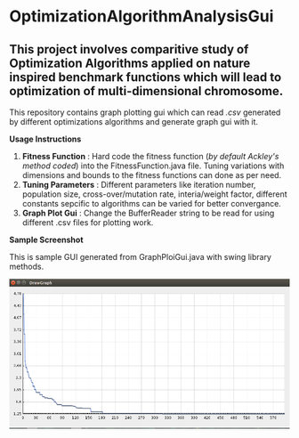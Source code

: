 # OptimizationAlgorithmAnalysisGui
## This project involves comparitive study of Optimization Algorithms applied on nature inspired benchmark functions which will lead to optimization of multi-dimensional chromosome.

This repository contains graph plotting gui which can read _.csv_ generated by different optimizations algorithms and generate graph gui with it.  

__Usage Instructions__  

1. __Fitness Function__ : Hard code the fitness function (_by default Ackley's method coded_) into the FitnessFunction.java file. Tuning variations with dimensions and bounds to the fitness functions can done as per need.  
2. __Tuning Parameters__ : Different parameters like iteration number, population size, cross-over/mutation rate, interia/weight factor, different constants sepcific to algorithms can be varied for better convergance.  
3. __Graph Plot Gui__ : Change the BufferReader string to be read for using different .csv files for plotting work.  

__Sample Screenshot__  

This is sample GUI generated from GraphPloiGui.java with swing library methods.  

![ScreenShot of Project](SamplePlot.png)  
